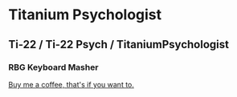 # Titanium Psychologist
## Ti-22 / Ti-22 Psych / TitaniumPsychologist
### RBG Keyboard Masher

[Buy me a coffee, that's if you want to.](https://ko-fi.com/ti_22)
